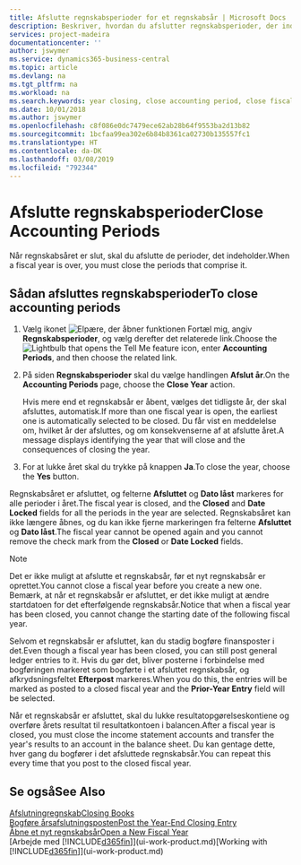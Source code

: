 ```yaml
---
title: Afslutte regnskabsperioder for et regnskabsår | Microsoft Docs
description: Beskriver, hvordan du afslutter regnskabsperioder, der indgår i regnskabsåret.
services: project-madeira
documentationcenter: ''
author: jswymer
ms.service: dynamics365-business-central
ms.topic: article
ms.devlang: na
ms.tgt_pltfrm: na
ms.workload: na
ms.search.keywords: year closing, close accounting period, close fiscal year, bank account detailed trial balance
ms.date: 10/01/2018
ms.author: jswymer
ms.openlocfilehash: c8f086e0dc7479ece62ab28b64f9553ba2d13b82
ms.sourcegitcommit: 1bcfaa99ea302e6b84b8361ca02730b135557fc1
ms.translationtype: HT
ms.contentlocale: da-DK
ms.lasthandoff: 03/08/2019
ms.locfileid: "792344"
---
```

# <a name="close-accounting-periods"></a><span data-ttu-id="66a0b-103">Afslutte regnskabsperioder</span><span class="sxs-lookup"><span data-stu-id="66a0b-103">Close Accounting Periods</span></span>
<span data-ttu-id="66a0b-104">Når regnskabsåret er slut, skal du afslutte de perioder, det indeholder.</span><span class="sxs-lookup"><span data-stu-id="66a0b-104">When a fiscal year is over, you must close the periods that comprise it.</span></span>

## <a name="to-close-accounting-periods"></a><span data-ttu-id="66a0b-105">Sådan afsluttes regnskabsperioder</span><span class="sxs-lookup"><span data-stu-id="66a0b-105">To close accounting periods</span></span>
1. <span data-ttu-id="66a0b-106">Vælg ikonet ![Elpære, der åbner funktionen Fortæl mig](media/ui-search/search_small.png "Fortæl mig, hvad du vil foretage dig"), angiv **Regnskabsperioder**, og vælg derefter det relaterede link.</span><span class="sxs-lookup"><span data-stu-id="66a0b-106">Choose the ![Lightbulb that opens the Tell Me feature](media/ui-search/search_small.png "Tell me what you want to do") icon, enter **Accounting Periods**, and then choose the related link.</span></span>
2. <span data-ttu-id="66a0b-107">På siden **Regnskabsperioder** skal du vælge handlingen **Afslut år**.</span><span class="sxs-lookup"><span data-stu-id="66a0b-107">On the **Accounting Periods** page, choose the **Close Year** action.</span></span>

    <span data-ttu-id="66a0b-108">Hvis mere end et regnskabsår er åbent, vælges det tidligste år, der skal afsluttes, automatisk.</span><span class="sxs-lookup"><span data-stu-id="66a0b-108">If more than one fiscal year is open, the earliest one is automatically selected to be closed.</span></span> <span data-ttu-id="66a0b-109">Du får vist en meddelelse om, hvilket år der afsluttes, og om konsekvenserne af at afslutte året.</span><span class="sxs-lookup"><span data-stu-id="66a0b-109">A message displays identifying the year that will close and the consequences of closing the year.</span></span>
3. <span data-ttu-id="66a0b-110">For at lukke året skal du trykke på knappen **Ja**.</span><span class="sxs-lookup"><span data-stu-id="66a0b-110">To close the year, choose the **Yes** button.</span></span>

<span data-ttu-id="66a0b-111">Regnskabsåret er afsluttet, og felterne **Afsluttet** og **Dato låst** markeres for alle perioder i året.</span><span class="sxs-lookup"><span data-stu-id="66a0b-111">The fiscal year is closed, and the **Closed** and **Date Locked** fields for all the periods in the year are selected.</span></span> <span data-ttu-id="66a0b-112">Regnskabsåret kan ikke længere åbnes, og du kan ikke fjerne markeringen fra felterne **Afsluttet** og **Dato låst**.</span><span class="sxs-lookup"><span data-stu-id="66a0b-112">The fiscal year cannot be opened again and you cannot remove the check mark from the **Closed** or **Date Locked** fields.</span></span>

> [!NOTE]  
>   <span data-ttu-id="66a0b-113">Det er ikke muligt at afslutte et regnskabsår, før et nyt regnskabsår er oprettet.</span><span class="sxs-lookup"><span data-stu-id="66a0b-113">You cannot close a fiscal year before you create a new one.</span></span> <span data-ttu-id="66a0b-114">Bemærk, at når et regnskabsår er afsluttet, er det ikke muligt at ændre startdatoen for det efterfølgende regnskabsår.</span><span class="sxs-lookup"><span data-stu-id="66a0b-114">Notice that when a fiscal year has been closed, you cannot change the starting date of the following fiscal year.</span></span>

<span data-ttu-id="66a0b-115">Selvom et regnskabsår er afsluttet, kan du stadig bogføre finansposter i det.</span><span class="sxs-lookup"><span data-stu-id="66a0b-115">Even though a fiscal year has been closed, you can still post general ledger entries to it.</span></span> <span data-ttu-id="66a0b-116">Hvis du gør det, bliver posterne i forbindelse med bogføringen markeret som bogførte i et afsluttet regnskabsår, og afkrydsningsfeltet **Efterpost** markeres.</span><span class="sxs-lookup"><span data-stu-id="66a0b-116">When you do this, the entries will be marked as posted to a closed fiscal year and the **Prior-Year Entry** field will be selected.</span></span>

<span data-ttu-id="66a0b-117">Når et regnskabsår er afsluttet, skal du lukke resultatopgørelseskontiene og overføre årets resultat til resultatkontoen i balancen.</span><span class="sxs-lookup"><span data-stu-id="66a0b-117">After a fiscal year is closed, you must close the income statement accounts and transfer the year's results to an account in the balance sheet.</span></span> <span data-ttu-id="66a0b-118">Du kan gentage dette, hver gang du bogfører i det afsluttede regnskabsår.</span><span class="sxs-lookup"><span data-stu-id="66a0b-118">You can repeat this every time that you post to the closed fiscal year.</span></span>

## <a name="see-also"></a><span data-ttu-id="66a0b-119">Se også</span><span class="sxs-lookup"><span data-stu-id="66a0b-119">See Also</span></span>
[<span data-ttu-id="66a0b-120">Afslutningregnskab</span><span class="sxs-lookup"><span data-stu-id="66a0b-120">Closing Books</span></span>](year-close-books.md)  
[<span data-ttu-id="66a0b-121">Bogføre årsafslutningsposten</span><span class="sxs-lookup"><span data-stu-id="66a0b-121">Post the Year-End Closing Entry</span></span>](year-how-post-year-end-close-entry.md)  
[<span data-ttu-id="66a0b-122">Åbne et nyt regnskabsår</span><span class="sxs-lookup"><span data-stu-id="66a0b-122">Open a New Fiscal Year</span></span>](finance-how-open-new-fiscal-year.md)  
<span data-ttu-id="66a0b-123">[Arbejde med [!INCLUDE[d365fin](includes/d365fin_md.md)]](ui-work-product.md)</span><span class="sxs-lookup"><span data-stu-id="66a0b-123">[Working with [!INCLUDE[d365fin](includes/d365fin_md.md)]](ui-work-product.md)</span></span>
